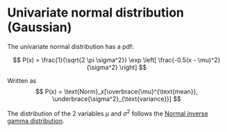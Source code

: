 # Univariate normal distribution (Gaussian)

The univariate normal distribution has a pdf:

$$
P(x) = \frac{1}{\sqrt{2 \pi \sigma^2}} \exp \left[ 
\frac{-0.5(x - \mu)^2}{\sigma^2}
\right]
$$


Written as
$$
P(x) = \text{Norm}_x[\overbrace{\mu}^{\text{mean}}, \underbrace{\sigma^2}_{\text{variance}}]
$$

The distribution of the 2 variables $\mu$ and $\sigma^2$ follows the [Normal inverse gamma distribution](202210091117.md).
